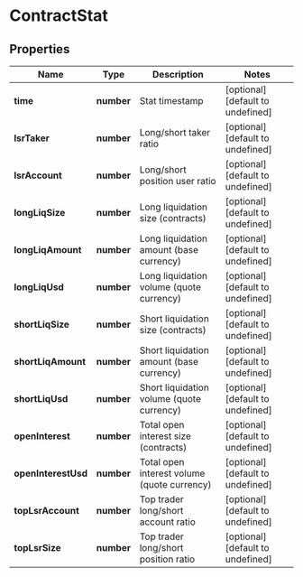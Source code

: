 # ContractStat

## Properties

Name | Type | Description | Notes
------------ | ------------- | ------------- | -------------
**time** | **number** | Stat timestamp | [optional] [default to undefined]
**lsrTaker** | **number** | Long/short taker ratio | [optional] [default to undefined]
**lsrAccount** | **number** | Long/short position user ratio | [optional] [default to undefined]
**longLiqSize** | **number** | Long liquidation size (contracts) | [optional] [default to undefined]
**longLiqAmount** | **number** | Long liquidation amount (base currency) | [optional] [default to undefined]
**longLiqUsd** | **number** | Long liquidation volume (quote currency) | [optional] [default to undefined]
**shortLiqSize** | **number** | Short liquidation size (contracts) | [optional] [default to undefined]
**shortLiqAmount** | **number** | Short liquidation amount (base currency) | [optional] [default to undefined]
**shortLiqUsd** | **number** | Short liquidation volume (quote currency) | [optional] [default to undefined]
**openInterest** | **number** | Total open interest size (contracts) | [optional] [default to undefined]
**openInterestUsd** | **number** | Total open interest volume (quote currency) | [optional] [default to undefined]
**topLsrAccount** | **number** | Top trader long/short account ratio | [optional] [default to undefined]
**topLsrSize** | **number** | Top trader long/short position ratio | [optional] [default to undefined]

